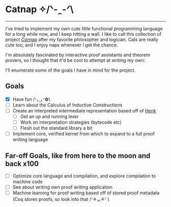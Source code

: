 # Catnap ✧/ᐠ-ꞈ-ᐟ\ 
--------

I've tried to implement my own cute little functional programming language for a long while now,
and I keep hitting a wall. I like to call this collection of project [*Carnap*](https://en.wikipedia.org/wiki/Rudolf_Carnap) after my favorite philosopher and logician. Cats are really cute too, and I enjoy naps whenever I get the chance.

I'm absolutely fascinated by interactive proof assistants and theorem provers,
so I thought that it'd be cool to attempt at writing my own:

I'll enumerate some of the goals I have in mind for the project.

## Goals

- [x] Have fun /ᐠ｡ꞈ｡ᐟ✿\
- [ ] Learn about the Calculus of Inductive Constructions
- [ ] Create an interpreted intermediate representation based off of [Henk](https://www.microsoft.com/en-us/research/wp-content/uploads/1997/01/henk.pdf)
  + [ ] Get an up and running lexer
  + [ ] Work on interpretation strategies (bytecode etc)
  + [ ] Flesh out the standard library a bit
- [ ] Implement core, verified kernel from which to expand to a full proof writing language

## Far-off Goals, like from here to the moon and back x100
- [ ] Optimize core language and compilation, and explore compilation to machine code
- [ ] See about writing own proof writing application
- [ ] Machine learning for proof writing based off of stored proof metadata (Coq stores proofs, so 
look into that  /ᐠ≗ᆽ≗ᐟ \)

